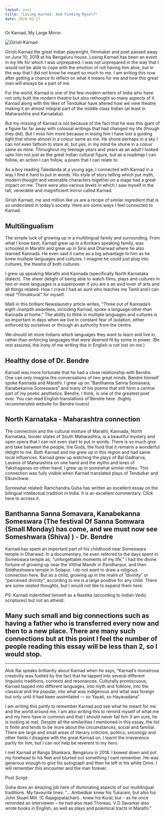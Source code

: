 ```yaml
---
layout: post
title: "Losing Karnad, And Finding Myself"
date: 2020-02-17
---
```

Or Karnad, My Large Mirror 

![Girish Karnad](https://www.thenewsminute.com/sites/default/files/styles/news_detail/public/GirishKarnad.jpeg?itok=CHflQHzT)


Girish Karnad the great Indian playwright, filmmaker and poet passed away on June 10, 2019 at his Bengaluru house. Losing Karnad has been an event in my life for which I was unprepared. I was not unprepared in the way that I would not be able to cope with the emotion of not having him alive, but in the way that I did not know he meant so much to me. I am writing this now after getting a chance to reflect on what it means for me and how this great man will always be a part of me.

For the world, Karnad is one of the few modern writers of India who have not only built the modern theatre but also rethought so many aspects of it. Karnad along with the likes of Tendulkar have altered how we view theatre making it an almost integral part of the middle class Indian (at least in Maharashtra and Karnataka).

But my missing of Karnad is not because of the fact that he was this giant of a figure far far away with colossal writings that had changed my life (though they did). But I miss him more because in losing him I have lost a guiding light that shone almost in a colour same as me. He shone perhaps in a sky I can not even fathom to stare at, but yes, in my mind he shone in a colour same as mine. Throughout my teenage years and years as an adult I looked upto him not just as the great Indian cultural figure, but as a roadmap I can follow, an action I can follow, a poem that I can relate to. 

As a boy reading Taledanda at a young age, I connected with Karnad in a way I find it hard to put in words. His style of story telling which put myth, modern thought and venerable characters together on a stage had a great impact on me. There were also various levels in which I saw myself in the tall, venerable and magnificient mirror called Karnad. 

Girish Karnad, me and million like us are a recipe of similar ingredient that is so underrated in today’s society. Here are some ways I feel connected to Karnad. 


 ## Multilingualism

The simple luck of growing up in a multilingual family and surrounding. From what I know best, Karnad grew up in a Konkani speaking family, was schooled in Marathi and grew up in Sirsi and Dharwad where he also learned Kannada. He even said it came as a big advantage to him as he knew multiple languages and cultures. I imagine he could just plug into cultures, the theatre of both cultures.

I grew up speaking Marathi and Kannada (specifically North Karnataka dialect). The sheer delight of being able to watch films, plays and cultures in two or more languages is a superpower if you are a an avid lover of arts and all things related. How I crave I had an aunt who teaches me Tamil and I can read “Thirukkural” for myself. 

Malli in this brilliant Newslaundry article writes, “Three out of Kannada’s eight Jnanpith awardees, including Karnad, spoke a language other than Kannada at home.” The ability to think in multiple languages and cultures is so important in days when we live in constant fear of isolation, either enforced by ourselves or through an authority from the centre. 

We should let more Indians which languages they want to learn and live in, rather than enforcing languages that were deemed fit by some in power. (Be rest assured, the irony of me writing this in English is not lost on me.)


## Healthy dose of Dr. Bendre

Karnad was more fortunate that he had a close relationship with Bendre. One can only imagine the conversations of two great minds. Bendre himself spoke Kannada and Marathi. I grew up on “Banthanna Sanna Somavara, Kanabekanna Someswara” and many of his poems that still form a central part of my poetic aesthetics. Bendre, I think, is one of the greatest poet ever. You can read English translations of Bendre here. (highly recommended website for Bendre lovers)


## North Karnataka - Maharashtra connection

The connection and the cultural mixture of Marathi, Kannada, North Karnataka, border states of South Maharashtra, is a beautiful mystery and open opera that I can not even start to put in words. There is so much give and take between the people, the Gods, the food that it remains a wonderful delight to me. Both Karnad and me grew up in this region and had same local influences. Karnad grew up watching the plays of Bal Gadharva, Lavanis of Maharashtra on one hand and the myths and lores of Yakshaganas on other hand. I grew up in somewhat similar milieu. This connection was fully visible when Karnad translated plays of Tendulkar and Elkunchwar.

Somewhat related: Ramchandra Guha has written an excellent essay on the bilingual intellectual tradition in India. It is an excellent commentary. Click here to access it.


## Banthanna Sanna Somavara, Kanabekanna Someswara (The festival  Of Sanna Somwara (Small Monday) has come, and we must now see Someshwara (Shiva) ) - Dr. Bendre

Karnad has spent an important part of his childhood near Someswara temple in Dharwad. 
In a documentary, he even referred to the days spent in Someswara temple as, “unforgettable moments of my life.”  I had the divine fortune of growing up near the Vitthal Mandir in Pandharpur, and then Siddheshwara temple in Solapur.  I do not want to draw a religious connection here. But as a child, growing up in the realm of “divinity” or “perceived divinity”, according to me is a large positive for any child. There are some related thoughts, but I would not like to expand them here. 

PS: Karnad indentified himself as a Nastika (according to Indian Vedic scriptures) but not an atheist. 


## Many such small and big connections such as having a father who is transferred every now and then to a new place. There are many such connections but at this point I feel the number of people reading this essay will be less than 2, so I would stop.

----

Alok Rai speaks brilliantly about Karnad when he says, “Karnad’s monstrous creativity was fuelled by the fact that he tapped into several different linguistic traditions, contexts and resonances. Culturally promiscuous, Karnad tapped into different languages, into myth and folklore, into the classical and the popular, into what was indigenous and what was foreign but only until it had been assimilated — so Yayati, so Hayavadana”

I am writing this partly to remember Karnad and see what he meant for me and the world around me. I am also writing this to remind myself of what me and my hero have in common and that I should never fail him (I am sure, he is looking at me). Despite all the similarities I mentioned in this essay, the list is finite and tends to be more about the circumstances, social and familial. There are large and small areas of literary criticism, politics, sociology and other fields I disagree with the great Karnad on. I learnt the irreverence partly for him, but I can not help be reverent to my hero.

I met Karnad at Ranga Shankara, Bengaluru in 2018. I bowed down and put my forehead to his feet and blurted out something I cant remember. He was generous enough to give his autograph and then he left in his white Omni. I will remember this encounter and the man forever.


Post Script: 

Guha does an amazing job here of illuminating aspects of our multilingual traditions. My favourite lines: “… Ambedkar knew his Tukaram, but also his John Stuart Mill. (C Rajagopalachari).. knew his Kural, but – as he once reminded an interviewer – he had also read Thoreau. V D Savarkar also wrote books in English, as well as plays and polemical tracts in Marathi.”
